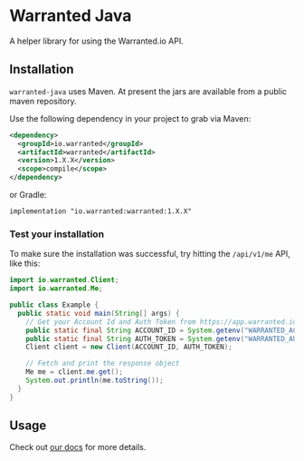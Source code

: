 # Warranted Java
A helper library for using the Warranted.io API.

## Installation
`warranted-java` uses Maven. At present the jars are available from a public maven repository.

Use the following dependency in your project to grab via Maven:

```xml
<dependency>
  <groupId>io.warranted</groupId>
  <artifactId>warranted</artifactId>
  <version>1.X.X</version>
  <scope>compile</scope>
</dependency>
```

or Gradle:

```
implementation "io.warranted:warranted:1.X.X"
```

### Test your installation
To make sure the installation was successful, try hitting the `/api/v1/me` API, like this:
```java
import io.warranted.Client;
import io.warranted.Me;

public class Example {
  public static void main(String[] args) {
    // Get your Account Id and Auth Token from https://app.warranted.io/settings/webhook
    public static final String ACCOUNT_ID = System.getenv("WARRANTED_ACCOUNT_ID");
    public static final String AUTH_TOKEN = System.getenv("WARRANTED_AUTH_TOKEN");
    Client client = new Client(ACCOUNT_ID, AUTH_TOKEN);

    // Fetch and print the response object
    Me me = client.me.get();
    System.out.println(me.toString());
  }
}
```

## Usage
Check out [our docs](https://app.warranted.io/docs) for more details.